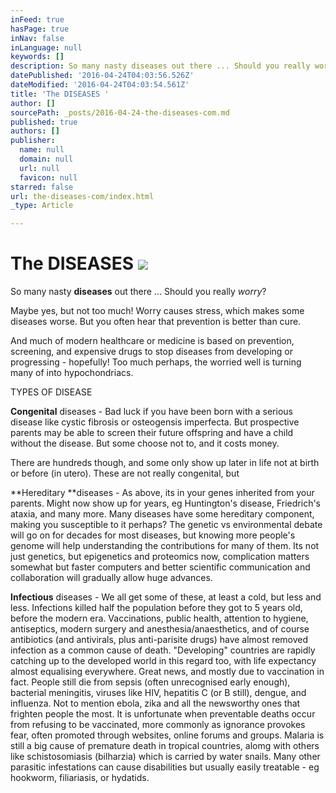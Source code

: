 ```yaml
---
inFeed: true
hasPage: true
inNav: false
inLanguage: null
keywords: []
description: So many nasty diseases out there ... Should you really worry?
datePublished: '2016-04-24T04:03:56.526Z'
dateModified: '2016-04-24T04:03:54.561Z'
title: 'The DISEASES '
author: []
sourcePath: _posts/2016-04-24-the-diseases-com.md
published: true
authors: []
publisher:
  name: null
  domain: null
  url: null
  favicon: null
starred: false
url: the-diseases-com/index.html
_type: Article

---
```

# The DISEASES ![](https://the-grid-user-content.s3-us-west-2.amazonaws.com/89f5a723-5428-4cbb-8e2b-196dc295ba1e.png)

So many nasty **diseases** out there ... Should you really _worry_?

Maybe yes, but not too much! Worry causes stress, which makes some diseases worse. But you often hear that prevention is better than cure.

And much of modern healthcare or medicine is based on prevention, screening, and expensive drugs to stop diseases from developing or progressing - hopefully! Too much perhaps, the worried well is turning many of into hypochondriacs.

TYPES OF DISEASE

**Congenital** diseases - Bad luck if you have been born with a serious disease like cystic fibrosis or osteogensis imperfecta. But prospective parents may be able to screen their future offspring and have a child without the disease. But some choose not to, and it costs money.

There are hundreds though, and some only show up later in life not at birth or before (in utero). These are not really congenital, but

**Hereditary **diseases - As above, its in your genes inherited from your parents. Might now show up for years, eg Huntington's disease, Friedrich's ataxia, and many more. Many diseases have some hereditary component, making you susceptible to it perhaps? The genetic vs environmental debate will go on for decades for most diseases, but knowing more people's genome will help understanding the contributions for many of them. Its not just genetics, but epigenetics and proteomics now, complication matters somewhat but faster computers and better scientific communication and collaboration will gradually allow huge advances.

**Infectious** diseases - We all get some of these, at least a cold, but less and less. Infections killed half the population before they got to 5 years old, before the modern era. Vaccinations, public health, attention to hygiene, antiseptics, modern surgery and anesthesia/anaesthetics, and of course antibiotics (and antivirals, plus anti-parisite drugs) have almost removed infection as a common cause of death. "Developing" countries are rapidly catching up to the developed world in this regard too, with life expectancy almost equalising everywhere. Great news, and mostly due to vaccination in fact. People still die from sepsis (often unrecognised early enough), bacterial meningitis, viruses like HIV, hepatitis C (or B still), dengue, and influenza. Not to mention ebola, zika and all the newsworthy ones that frighten people the most. It is unfortunate when preventable deaths occur from refusing to be vaccinated, more commonly as ignorance provokes fear, often promoted through websites, online forums and groups. Malaria is still a big cause of premature death in tropical countries, alomg with others like schistosomiasis (bilharzia) which is carried by water snails. Many other parasitic infestations can cause disabilities but usually easily treatable - eg hookworm, filiariasis, or hydatids.